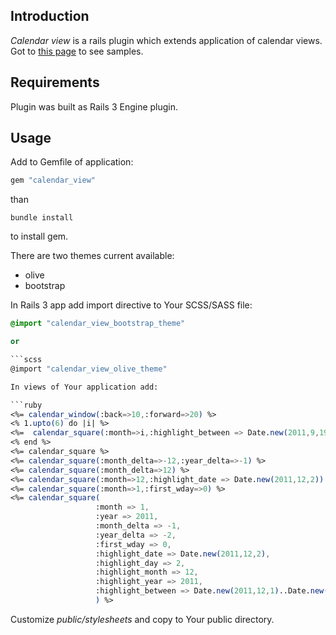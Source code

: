 ## Introduction
_Calendar view_ is a rails plugin which extends application of calendar views. Got to [this page](http://todryk.pl/hard-soft/calendar-view) to see samples.

## Requirements

Plugin was built as Rails 3 Engine plugin.

## Usage

Add to Gemfile of application:

```ruby
gem "calendar_view"
```

than

```shell
bundle install
```

to install gem.

There are two themes current available:
- olive
- bootstrap

In Rails 3 app add import directive to Your SCSS/SASS file:

```scss
@import "calendar_view_bootstrap_theme"

or 

```scss
@import "calendar_view_olive_theme"

In views of Your application add:

```ruby
<%= calendar_window(:back=>10,:forward=>20) %>
<% 1.upto(6) do |i| %>
<%=  calendar_square(:month=>i,:highlight_between => Date.new(2011,9,19)..Date.new(2011,9,25)) %>
<% end %>
<%= calendar_square %>
<%= calendar_square(:month_delta=>-12,:year_delta=>-1) %>
<%= calendar_square(:month_delta=>12) %>
<%= calendar_square(:month=>12,:highlight_date => Date.new(2011,12,2)) %>
<%= calendar_square(:month=>1,:first_wday=>0) %>
<%= calendar_square(
                   :month => 1,                                                    # month
                   :year => 2011,                                                  # year
                   :month_delta => -1,                                             # relative to month
                   :year_delta => -2,                                              # relative to year
                   :first_wday => 0,                                               # start of week 0 - Sunday, 1 - Monday
                   :highlight_date => Date.new(2011,12,2),                         # highlight specific day
                   :highlight_day => 2,                                            # highlight specific day
                   :highlight_month => 12,                                         # highlight specific day
                   :highlight_year => 2011,                                        # highlight specific day
                   :highlight_between => Date.new(2011,12,1)..Date.new(2011,12,10) # highlight range of days
                   ) %>
```

Customize _public/stylesheets_ and copy to Your public directory.


